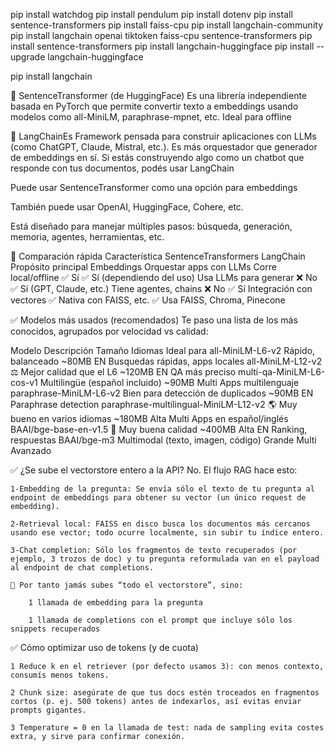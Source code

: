 
pip install watchdog
pip install pendulum
pip install dotenv
pip install sentence-transformers
pip install faiss-cpu
pip install langchain-community
pip install langchain openai tiktoken faiss-cpu sentence-transformers
pip install  sentence-transformers
pip install langchain-huggingface
pip install --upgrade langchain-huggingface

pip install langchain

🔹 SentenceTransformer (de HuggingFace)
Es una librería independiente basada en PyTorch que permite convertir texto a embeddings usando modelos como all-MiniLM, paraphrase-mpnet, etc. Ideal para offline

🔸 LangChainEs
Framework pensada para construir aplicaciones con LLMs (como ChatGPT, Claude, Mistral, etc.). Es más orquestador que generador de embeddings en sí.
Si estás construyendo algo como un chatbot que responde con tus documentos, podés usar LangChain

Puede usar SentenceTransformer como una opción para embeddings

También puede usar OpenAI, HuggingFace, Cohere, etc.

Está diseñado para manejar múltiples pasos: búsqueda, generación, memoria, agentes, herramientas, etc.

📌 Comparación rápida
Característica                 SentenceTransformers         LangChain
Propósito principal Embeddings Orquestar apps con LLMs
Corre local/offline             ✅ Sí                     ✅ Sí (dependiendo del uso)
Usa LLMs para generar         ❌ No                     ✅ Sí (GPT, Claude, etc.)
Tiene agentes, chains         ❌ No                     ✅ Sí
Integración con vectores     ✅ Nativa con FAISS, etc. ✅ Usa FAISS, Chroma, Pinecone

✅ Modelos más usados (recomendados)
Te paso una lista de los más conocidos, agrupados por velocidad vs calidad:

Modelo                                 Descripción             Tamaño                  Idiomas             Ideal para
all-MiniLM-L6-v2                     Rápido, balanceado     ~80MB  EN Busquedas rápidas, apps locales
all-MiniLM-L12-v2 ⚖️                  Mejor calidad que el L6 ~120MB  EN QA más preciso
multi-qa-MiniLM-L6-cos-v1             Multilingüe (español incluido) ~90MB  Multi Apps multilenguaje
paraphrase-MiniLM-L6-v2                 Bien para detección de duplicados ~90MB  EN Paraphrase detection
paraphrase-multilingual-MiniLM-L12-v2 🌎 Muy bueno en varios idiomas ~180MB Alta Multi Apps en español/inglés
BAAI/bge-base-en-v1.5                 🧠 Muy buena calidad ~400MB Alta EN Ranking, respuestas
BAAI/bge-m3                             Multimodal (texto, imagen, código) Grande  Multi Avanzado

✅ ¿Se sube el vectorstore entero a la API?
    No. El flujo RAG  hace esto:

    1-Embedding de la pregunta: Se envía sólo el texto de tu pregunta al endpoint de embeddings para obtener su vector (un único request de embedding).

    2-Retrieval local: FAISS en disco busca los documentos más cercanos usando ese vector; todo ocurre localmente, sin subir tu índice entero.

    3-Chat completion: Sólo los fragmentos de texto recuperados (por ejemplo, 3 trozos de doc) y tu pregunta reformulada van en el payload al endpoint de chat completions.

    📌 Por tanto jamás subes “todo el vectorstore”, sino:

        1 llamada de embedding para la pregunta

        1 llamada de completions con el prompt que incluye sólo los snippets recuperados

✅ Cómo optimizar uso de tokens (y de cuota)

    1 Reduce k en el retriever (por defecto usamos 3): con menos contexto, consumís menos tokens.

    2 Chunk size: asegúrate de que tus docs estén troceados en fragmentos cortos (p. ej. 500 tokens) antes de indexarlos, así evitas enviar prompts gigantes.

    3 Temperature = 0 en la llamada de test: nada de sampling evita costes extra, y sirve para confirmar conexión.
